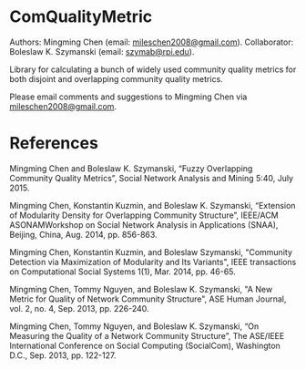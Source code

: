 # ComQualityMetric

Authors: Mingming Chen (email: mileschen2008@gmail.com). Collaborator: Boleslaw K. Szymanski (email: szymab@rpi.edu).

Library for calculating a bunch of widely used community quality metrics for both disjoint and overlapping community quality metrics.

Please email comments and suggestions to Mingming Chen via mileschen2008@gmail.com.


References
=================
Mingming Chen and Boleslaw K. Szymanski, “Fuzzy Overlapping Community Quality Metrics”, Social Network Analysis and Mining 5:40, July 2015.

Mingming Chen, Konstantin Kuzmin, and Boleslaw K. Szymanski, “Extension of Modularity
Density for Overlapping Community Structure”, IEEE/ACM ASONAMWorkshop on Social Network Analysis in Applications (SNAA), Beijing, China, Aug. 2014, pp. 856-863.

Mingming Chen, Konstantin Kuzmin, and Boleslaw Szymanski, "Community Detection via Maximization of Modularity and Its Variants", IEEE transactions on Computational Social Systems 1(1), Mar. 2014, pp. 46-65.

Mingming Chen, Tommy Nguyen, and Boleslaw K. Szymanski, "A New Metric for Quality of Network Community Structure", ASE Human Journal, vol. 2, no. 4, Sep. 2013, pp. 226-240.

Mingming Chen, Tommy Nguyen, and Boleslaw K. Szymanski, “On Measuring the Quality of a Network Community Structure”, The ASE/IEEE International Conference on Social Computing (SocialCom), Washington D.C., Sep. 2013, pp. 122-127.





